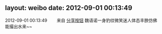 layout: weibo
date: 2012-09-01 00:13:49
---
<meta name="referrer" content="no-referrer" />

2012-09-01 00:13:49  &nbsp;&nbsp;&nbsp;&nbsp;&nbsp;&nbsp; 来自 <a href="http://app.weibo.com/t/feed/cUcI1A" rel="nofollow">分享按钮</a>
魏语诺一身豹纹微笑迷人体态丰腴仿佛能撮出水来~~ ​​​
